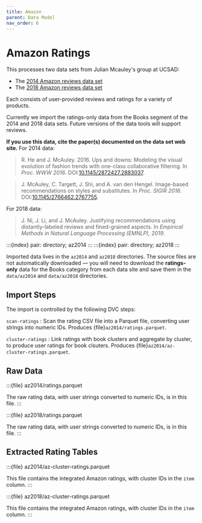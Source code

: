 ```yaml
---
title: Amazon
parent: Data Model
nav_order: 6
---
```


# Amazon Ratings

This processes two data sets from Julian Mcauley's group at UCSAD:

- The [2014 Amazon reviews data set](http://jmcauley.ucsd.edu/data/amazon/)
- The [2018 Amazon reviews data set](https://nijianmo.github.io/amazon/index.html)

Each consists of user-provided reviews and ratings for a variety of products.

Currently we import the ratings-only data from the Books segment of the 2014 and 2018 data sets.  Future versions of the data tools will support reviews.

**If you use this data, cite the paper(s) documented on the data set web site.**  For 2014 data:

> R. He and J. McAuley. 2016. Ups and downs: Modeling the visual evolution of fashion trends with one-class collaborative filtering. In <cite>Proc. WWW 2016</cite>. DOI:[10.1145/2872427.2883037](https://dx.doi.org/10.1145/2872427.2883037).

> J. McAuley, C. Targett, J. Shi, and A. van den Hengel. Image-based recommendations on styles and substitutes. In <cite>Proc. SIGIR 2016</cite>. DOI:[10.1145/2766462.2767755](http://dx.doi.org/10.1145/2766462.2767755).

For 2018 data:

> J. Ni, J. Li, and J. McAuley. Justifying recommendations using distantly-labeled reviews and fined-grained aspects. In <cite>Empirical Methods in Natural Language Processing (EMNLP), 2019</cite>.

:::{index} pair: directory; az2014
:::
:::{index} pair: directory; az2018
:::

Imported data lives in the `az2014` and `az2018` directories.  The source files
are not automatically downloaded — you will need to download the
**ratings-only** data for the Books category from each data site and save them
in the `data/az2014` and `data/az2018` directories.

## Import Steps

The import is controlled by the following DVC steps:

`scan-ratings`
:   Scan the rating CSV file into a Parquet file, converting user strings into numeric IDs.  Produces {file}`az2014/ratings.parquet`.

`cluster-ratings`
:   Link ratings with book clusters and aggregate by cluster, to produce user ratings for book clsuters.  Produces {file}`az2014/az-cluster-ratings.parquet`.

## Raw Data

:::{file} az2014/ratings.parquet

The raw rating data, with user strings converted to numeric IDs, is in this file.
:::

:::{file} az2018/ratings.parquet

The raw rating data, with user strings converted to numeric IDs, is in this file.
:::

## Extracted Rating Tables

:::{file} az2014/az-cluster-ratings.parquet

This file contains the integrated Amazon ratings, with cluster IDs in the `item` column.
:::

:::{file} az2018/az-cluster-ratings.parquet

This file contains the integrated Amazon ratings, with cluster IDs in the `item` column.
:::
